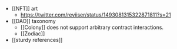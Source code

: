 - [[NFT]] art
    - https://twitter.com/reviiser/status/1493081315322871811?s=21
- [[DAO]] taxonomy
    - [[Colony]] does not support arbitrary contract interactions.
    - [[Zodiac]]
- [[sturdy references]]
